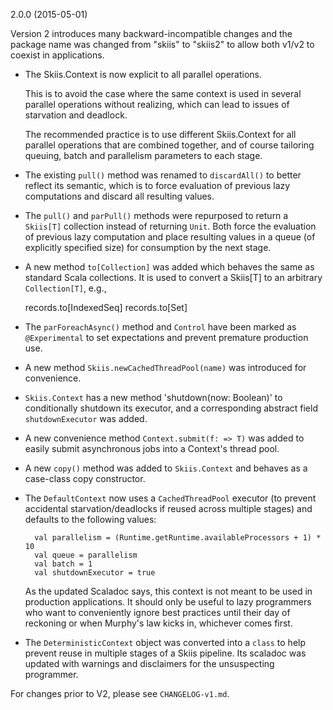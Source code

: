 
2.0.0 (2015-05-01)

Version 2 introduces many backward-incompatible changes and the package name
was changed from "skiis" to "skiis2" to allow both v1/v2 to coexist in
applications.

* The Skiis.Context is now explicit to all parallel operations.

  This is to avoid the case where the same context is used in several
  parallel operations without realizing, which can lead to issues of
  starvation and deadlock.

  The recommended practice is to use different Skiis.Context for all
  parallel operations that are combined together, and of course tailoring
  queuing, batch and parallelism parameters to each stage.

* The existing `pull()` method was renamed to `discardAll()` to better
  reflect its semantic, which is to force evaluation of previous lazy
  computations and discard all resulting values.

* The `pull()` and `parPull()` methods were repurposed to return a `Skiis[T]`
  collection instead of returning `Unit`.   Both force the evaluation of
  previous lazy computation and place resulting values in a queue
  (of explicitly specified size) for consumption by the next stage.

* A new method `to[Collection]` was added which behaves the same as
  standard Scala collections.  It is used to convert a Skiis[T] to an
  arbitrary `Collection[T]`, e.g.,

    records.to[IndexedSeq]
    records.to[Set]

* The `parForeachAsync()` method and `Control` have been marked as
  `@Experimental` to set expectations and prevent premature production use.

* A new method `Skiis.newCachedThreadPool(name)` was introduced for convenience.

* `Skiis.Context` has a new method 'shutdown(now: Boolean)' to conditionally
  shutdown its executor, and a corresponding abstract field `shutdownExecutor`
  was added.

* A new convenience method `Context.submit(f: => T)` was added to easily submit
  asynchronous jobs into a Context's thread pool.

* A new `copy()` method was added to `Skiis.Context` and behaves as a case-class
  copy constructor.

* The `DefaultContext` now uses a `CachedThreadPool` executor (to prevent
  accidental starvation/deadlocks if reused across multiple stages) and
  defaults to the following values:

        val parallelism = (Runtime.getRuntime.availableProcessors + 1) * 10
        val queue = parallelism
        val batch = 1
        val shutdownExecutor = true

  As the updated Scaladoc says, this context is not meant to be used in
  production applications.  It should only be useful to lazy programmers who
  want to conveniently ignore best practices until their day of reckoning or
  when Murphy's law kicks in, whichever comes first.

* The `DeterministicContext` object was converted into a `class` to help
  prevent reuse in multiple stages of a Skiis pipeline.   Its scaladoc was
  updated with warnings and disclaimers for the unsuspecting programmer.

 
For changes prior to V2, please see `CHANGELOG-v1.md`.


